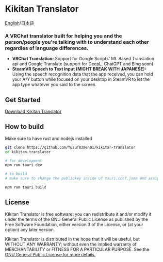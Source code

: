 # Kikitan Translator
[English](https://github.com/YusufOzmen01/kikitan-translator/README.md)/[日本語](https://github.com/YusufOzmen01/kikitan-translator/README_jp.md)

### A VRChat translator built for helping you and the person/people you're talking with to understand each other regardles of language differences.

- **VRChat Translation:** Support for Google Scripts' ML Based Translation api and Google Translate (support for DeepL, ChatGPT and Bing soon)
- **SteamVR Speech to Text Input (MIGHT BREAK WITH JAPANESE):** Using the speech recognition data that the app received, you can hold your A/Y button while focused on your desktop in SteamVR to let the app type whatever you said to the screen.

## Get Started
[Download Kikitan Translator]([#](https://github.com/YusufOzmen01/kikitan-translator/releases))

## How to build

Make sure to have rust and nodejs installed

```sh
git clone https://github.com/YusufOzmen01/kikitan-translator
cd kikitan-translator

# for development
npm run tauri dev

# to build
# make sure to change the publickey inside of tauri.conf.json and assign TAURI_PRIVATE_KEY and TAURI_KEY_PASSWORD environment variables (you can look up on how to generate those in tauri's wiki)

npm run tauri build
```

## License

Kikitan Translator is free software: you can redistribute it and/or modify
it under the terms of the GNU General Public License as published by
the Free Software Foundation, either version 3 of the License, or
(at your option) any later version.

Kikitan Translator is distributed in the hope that it will be useful,
but WITHOUT ANY WARRANTY; without even the implied warranty of
MERCHANTABILITY or FITNESS FOR A PARTICULAR PURPOSE. See the
[GNU General Public License for more details.](https://www.gnu.org/licenses/gpl-3.0.en.html)

